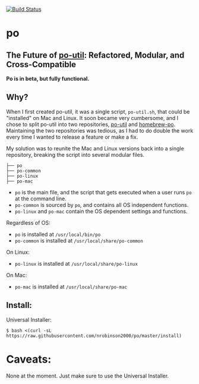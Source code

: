 [![Build Status](https://travis-ci.org/nrobinson2000/po.svg?branch=master)](https://travis-ci.org/nrobinson2000/po)
# po
## The Future of [po-util](https://github.com/nrobinson2000/po-util): Refactored, Modular, and Cross-Compatible
**Po is in beta, but fully functional.**

## Why?

When I first created po-util, it was a single script, `po-util.sh`, that could be "installed" on Mac and Linux.
It soon became very cumbersome, and I chose to split po-util into two repositories, [po-util](https://github.com/nrobinson2000/po-util) and [homebrew-po](https://github.com/nrobinson2000/homebrew-po).
Maintaining the two repositories was tedious, as I had to do double the work every time I wanted to release a feature or make a fix.

My solution was to reunite the Mac and Linux versions back into a single repository, breaking the script into several modular files.

```
├── po
├── po-common
├── po-linux
├── po-mac
```

* `po` is the main file, and the script that gets executed when a user runs `po` at the command line.
* `po-common` is sourced by `po`, and contains all OS independent functions.
* `po-linux` and `po-mac` contain the OS dependent settings and functions.

Regardless of OS:

* `po` is installed at `/usr/local/bin/po`
* `po-common` is installed at `/usr/local/share/po-common`

On Linux:

* `po-linux` is installed at `/usr/local/share/po-linux`

On Mac:

* `po-mac` is installed at `/usr/local/share/po-mac`

## Install:

Universal Installer:

```
$ bash <(curl -sL https://raw.githubusercontent.com/nrobinson2000/po/master/install)
```

# Caveats:
None at the moment. Just make sure to use the Universal Installer.
